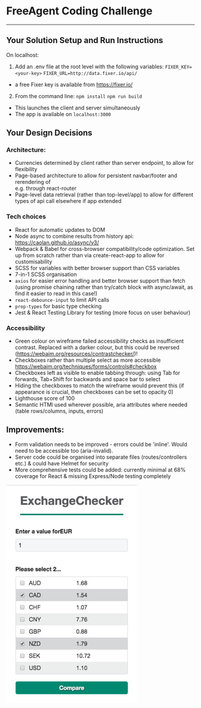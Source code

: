# FreeAgent Coding Challenge

---

## Your Solution Setup and Run Instructions

On localhost:

1. Add an .env file at the root level with the following variables:
   `FIXER_KEY=<your-key>`
   `FIXER_URL=http://data.fixer.io/api/`

- a free Fixer key is available from https://fixer.io/

2. From the command line:
   `npm install`
   `npm run build`

- This launches the client and server simultaneously
- The app is available on `localhost:3000`

## Your Design Decisions

### Architecture:

- Currencies determined by client rather than server endpoint, to allow for flexibility
- Page-based architecture to allow for persistent navbar/footer and rerendering of <main> e.g. through react-router
- Page-level data retrieval (rather than top-level/app) to allow for different types of api call elsewhere if app extended

### Tech choices

- React for automatic updates to DOM
- Node async to combine results from history api: https://caolan.github.io/async/v3/
- Webpack & Babel for cross-browser compatibility/code optimization. Set up from scratch rather than via create-react-app to allow for customisability
- SCSS for variables with better browser support than CSS variables
- 7-in-1 SCSS organisation
- `axios` for easier error handling and better browser support than fetch (using promise chaining rather than try/catch block with async/await, as find it easier to read in this case!)
- `react-debounce-input` to limit API calls
- `prop-types` for basic type checking
- Jest & React Testing Library for testing (more focus on user behaviour)

### Accessibility

- Green colour on wireframe failed accessibility checks as insufficient contrast. Replaced with a darker colour, but this could be reversed (https://webaim.org/resources/contrastchecker/)!
- Checkboxes rather than multiple select as more accessible https://webaim.org/techniques/forms/controls#checkbox
- Checkboxes left as visible to enable tabbing through: using Tab for forwards, Tab+Shift for backwards and space bar to select
- Hiding the checkboxes to match the wireframe would prevent this (if appearance is crucial, then checkboxes can be set to opacity 0)
- Lighthouse score of 100
- Semantic HTMl used wherever possible, aria attributes where needed (table rows/columns, inputs, errors)

## Improvements:

- Form validation needs to be improved - errors could be 'inline'. Would need to be accessible too (aria-invalid).
- Server code could be organised into separate files (routes/controllers etc.) & could have Helmet for security
- More comprehensive tests could be added: currently minimal at 68% coverage for React & missing Express/Node testing completely

<img align="center" src="./form.jpg" alt="form" width="350">
